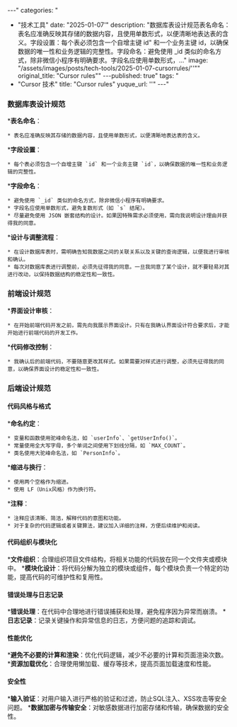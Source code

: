 
---"
categories: "
  - "技术工具"
date: "2025-01-07'"
description: "数据库表设计规范表名命名：表名应准确反映其存储的数据内容，且使用单数形式，以便清晰地表达表的含义。字段设置：每个表必须包含一个自增主键 id"
  和一个业务主键 id，以确保数据的唯一性和业务逻辑的完整性。字段命名：避免使用 _id 类似的命名方式，除非微信小程序有明确要求。字段名应使用单数形式，..."
image: "/assets/images/posts/tech-tools/2025-01-07-cursorrules/''""
original_title: "Cursor rules""
---published: true"
tags: "
  - "Cursor 技术"
title: "Cursor rules"
yuque_url: ''"
---"
### 数据库表设计规范

  ***表名命名**：

    * 表名应准确反映其存储的数据内容，且使用单数形式，以便清晰地表达表的含义。

  ***字段设置**：

    * 每个表必须包含一个自增主键 `id` 和一个业务主键 `id`，以确保数据的唯一性和业务逻辑的完整性。

  ***字段命名**：

    * 避免使用 `_id` 类似的命名方式，除非微信小程序有明确要求。
    * 字段名应使用单数形式，避免复数形式（如 `s` 结尾）。
    * 尽量避免使用 JSON 嵌套结构的设计。如果因特殊需求必须使用，需向我说明设计理由并获得我的同意。

  ***设计与调整流程**：

    * 在设计数据库表时，需明确告知我数据之间的关联关系以及关键的查询逻辑，以便我进行审核和确认。
    * 每次对数据库表进行调整前，必须先征得我的同意。一旦我同意了某个设计，就不要轻易对其进行改动，以保持数据结构的稳定性和一致性。

### 前端设计规范

  ***界面设计审核**：

    * 在开始前端代码开发之前，需先向我展示界面设计。只有在我确认界面设计符合要求后，才能开始进行前端代码的开发工作。

  ***代码修改控制**：

    * 我确认后的前端代码，不要随意更改其样式。如果需要对样式进行调整，必须先征得我的同意，以确保界面设计的稳定性和一致性。

### 后端设计规范

#### 代码风格与格式

  ***命名约定**：

    * 变量和函数使用驼峰命名法，如 `userInfo`、`getUserInfo()`。
    * 常量使用全大写字母，多个单词之间使用下划线分隔，如 `MAX_COUNT`。
    * 类名使用大驼峰命名法，如 `PersonInfo`。

  ***缩进与换行**：

    * 使用两个空格作为缩进。
    * 使用 LF（Unix风格）作为换行符。

  ***注释**：

    * 注释应该清晰、简洁，解释代码的意图和功能。
    * 对于复杂的代码逻辑或者关键算法，建议加入详细的注释，方便后续维护和阅读。

#### 代码组织与模块化

  ***文件组织**：合理组织项目文件结构，将相关功能的代码放在同一个文件夹或模块中。
  ***模块化设计**：将代码分解为独立的模块或组件，每个模块负责一个特定的功能，提高代码的可维护性和复用性。

#### 错误处理与日志记录

  ***错误处理**：在代码中合理地进行错误捕获和处理，避免程序因为异常而崩溃。
  ***日志记录**：记录关键操作和异常信息的日志，方便问题的追踪和调试。

#### 性能优化

  ***避免不必要的计算和渲染**：优化代码逻辑，减少不必要的计算和页面渲染次数。
  ***资源加载优化**：合理使用懒加载、缓存等技术，提高页面加载速度和性能。

#### 安全性

  ***输入验证**：对用户输入进行严格的验证和过滤，防止SQL注入、XSS攻击等安全问题。
  ***数据加密与传输安全**：对敏感数据进行加密存储和传输，确保数据的安全性。

